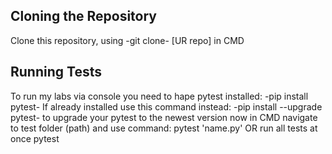 ## Cloning the Repository
Clone this repository, using -git clone- [UR repo] in CMD

## Running Tests
To run my labs via console you need to hape pytest installed:
-pip install pytest-
If already installed use this command instead:
-pip install --upgrade pytest- to upgrade your pytest to the newest version
now in CMD navigate to test folder (path) and use command:
pytest 'name.py' 
OR run all tests at once
pytest

